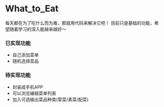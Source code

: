 # What_to_Eat

每天都在为了吃什么而为难，那就用代码来解决它吧！
目前只是基础的功能，希望随着学习的深入能越来越好～

### 已实现功能
- 自己添加菜单
- 随机选择菜品

### 待实现功能
- 封装成手机APP
- 可以浏览编辑菜单列表
- 加入可选输出菜品种类(荤菜/素菜/配菜)
